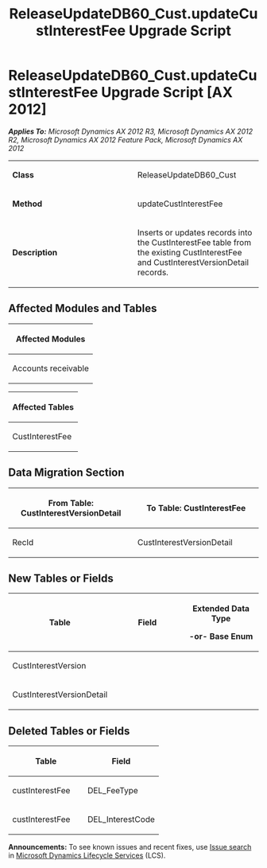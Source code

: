 ﻿---
title: ReleaseUpdateDB60_Cust.updateCustInterestFee Upgrade Script
TOCTitle: ReleaseUpdateDB60_Cust.updateCustInterestFee Upgrade Script
ms:assetid: 247c5d58-c1e6-9003-6ef0-a94ec6522423
ms:mtpsurl: https://msdn.microsoft.com/en-us/library/JJ685001(v=AX.60)
ms:contentKeyID: 49707201
ms.date: 05/18/2015
mtps_version: v=AX.60
---

# ReleaseUpdateDB60\_Cust.updateCustInterestFee Upgrade Script [AX 2012]


_**Applies To:** Microsoft Dynamics AX 2012 R3, Microsoft Dynamics AX 2012 R2, Microsoft Dynamics AX 2012 Feature Pack, Microsoft Dynamics AX 2012_

<table>
<colgroup>
<col style="width: 50%" />
<col style="width: 50%" />
</colgroup>
<tbody>
<tr class="odd">
<td><p><strong>Class</strong></p></td>
<td><p>ReleaseUpdateDB60_Cust</p></td>
</tr>
<tr class="even">
<td><p><strong>Method</strong></p></td>
<td><p>updateCustInterestFee</p></td>
</tr>
<tr class="odd">
<td><p><strong>Description</strong></p></td>
<td><p>Inserts or updates records into the CustInterestFee table from the existing CustInterestFee and CustInterestVersionDetail records.</p></td>
</tr>
</tbody>
</table>


## Affected Modules and Tables

<table>
<colgroup>
<col style="width: 100%" />
</colgroup>
<thead>
<tr class="header">
<th><p>Affected Modules</p></th>
</tr>
</thead>
<tbody>
<tr class="odd">
<td><p>Accounts receivable</p></td>
</tr>
</tbody>
</table>


<table>
<colgroup>
<col style="width: 100%" />
</colgroup>
<thead>
<tr class="header">
<th><p>Affected Tables</p></th>
</tr>
</thead>
<tbody>
<tr class="odd">
<td><p>CustInterestFee</p></td>
</tr>
</tbody>
</table>


## Data Migration Section

<table>
<colgroup>
<col style="width: 50%" />
<col style="width: 50%" />
</colgroup>
<thead>
<tr class="header">
<th><p>From Table: CustInterestVersionDetail</p></th>
<th><p>To Table: CustInterestFee</p></th>
</tr>
</thead>
<tbody>
<tr class="odd">
<td><p>RecId</p></td>
<td><p>CustInterestVersionDetail</p></td>
</tr>
</tbody>
</table>


## New Tables or Fields

<table>
<colgroup>
<col style="width: 33%" />
<col style="width: 33%" />
<col style="width: 33%" />
</colgroup>
<thead>
<tr class="header">
<th><p>Table</p></th>
<th><p>Field</p></th>
<th><p>Extended Data Type</p>
<p>-or- Base Enum</p></th>
</tr>
</thead>
<tbody>
<tr class="odd">
<td><p>CustInterestVersion</p></td>
<td><p></p></td>
<td><p></p></td>
</tr>
<tr class="even">
<td><p>CustInterestVersionDetail</p></td>
<td><p></p></td>
<td><p></p></td>
</tr>
</tbody>
</table>


## Deleted Tables or Fields

<table>
<colgroup>
<col style="width: 50%" />
<col style="width: 50%" />
</colgroup>
<thead>
<tr class="header">
<th><p>Table</p></th>
<th><p>Field</p></th>
</tr>
</thead>
<tbody>
<tr class="odd">
<td><p>custInterestFee</p></td>
<td><p>DEL_FeeType</p></td>
</tr>
<tr class="even">
<td><p>custInterestFee</p></td>
<td><p>DEL_InterestCode</p></td>
</tr>
</tbody>
</table>

  
**Announcements:** To see known issues and recent fixes, use [Issue search](http://go.microsoft.com/fwlink/?linkid=389258) in [Microsoft Dynamics Lifecycle Services](http://go.microsoft.com/fwlink/?linkid=306505) (LCS).

